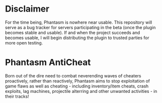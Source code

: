 # Disclaimer

For the time being, Phantasm is nowhere near usable.
This repository will serve as a bug tracker for servers participating in the beta (once the plugin becomes stable and usable).
If and when the project succeeds and becomes usable, I will begin distributing the plugin to trusted parties for more open testing.

# Phantasm AntiCheat

Born out of the dire need to combat neverending waves of cheaters proactively, rather than reactively, Phantasm aims to stop exploitation of game flaws as well as cheating - including inventory/item cheats, crash exploits, lag machines, projectile alterring and other unwanted activities - in their tracks!
